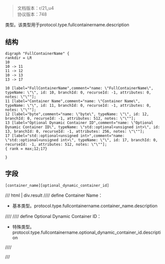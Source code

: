 # <!-- md:samp FullContainerName -->

> 文档版本：r/21_u4<br/>协议版本：748

<!-- md:samp FullContainerName -->类型。该类型用于protocol.type.fullcontainername.description

## 结构

```viz
digraph "FullContainerName" {
rankdir = LR
10
10 -> 11
11 -> 12
10 -> 13
13 -> 17

10 [label="FullContainerName",comment="name: \"FullContainerName\", typeName: \"\", id: 10, branchId: 0, recurseId: -1, attributes: 0, notes: \"\""];
11 [label="Container Name",comment="name: \"Container Name\", typeName: \"\", id: 11, branchId: 0, recurseId: -1, attributes: 0, notes: \"\""];
12 [label="byte",comment="name: \"byte\", typeName: \"\", id: 12, branchId: 0, recurseId: -1, attributes: 512, notes: \"\""];
13 [label="Optional Dynamic Container ID",comment="name: \"Optional Dynamic Container ID\", typeName: \"std::optional<unsigned int>\", id: 13, branchId: 0, recurseId: -1, attributes: 256, notes: \"\""];
17 [label="std::optional<unsigned int>",comment="name: \"std::optional<unsigned int>\", typeName: \"\", id: 17, branchId: 0, recurseId: -1, attributes: 512, notes: \"\""];
{ rank = max;12;17}

}

```

## 字段

```title='FullContainerName'
[container_name][optional_dynamic_container_id]
```

/// html | div.result
//// define
Container Name：<!-- md:samp byte -->

- 基本类型。protocol.type.fullcontainername.container_name.description


////
//// define
Optional Dynamic Container ID：[<!-- md:samp std::optional&lt;unsigned int&gt; -->](../types/std__optional_unsigned_int_.md)

- 特殊类型。protocol.type.fullcontainername.optional_dynamic_container_id.description


////

///

